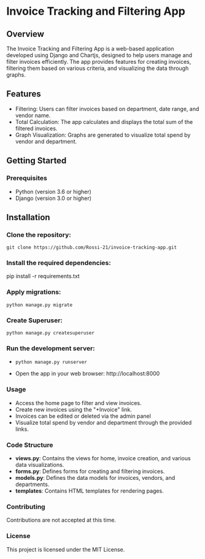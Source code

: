 # Invoice Tracking and Filtering App

## Overview

The Invoice Tracking and Filtering App is a web-based application developed using Django and Chartjs, designed to help users manage and filter invoices efficiently. The app provides features for creating invoices, filtering them based on various criteria, and visualizing the data through graphs.

## Features

- Filtering: Users can filter invoices based on department, date range, and vendor name.
- Total Calculation: The app calculates and displays the total sum of the filtered invoices.
- Graph Visualization: Graphs are generated to visualize total spend by vendor and department.

## **Getting Started**

### **Prerequisites**

- Python (version 3.6 or higher)
- Django (version 3.0 or higher)

## **Installation**

### **Clone the repository:**

```
git clone https://github.com/Rossi-21/invoice-tracking-app.git
```

### **Install the required dependencies:**

pip install -r requirements.txt

### **Apply migrations:**

```
python manage.py migrate
```

### **Create Superuser:**

```
python manage.py createsuperuser
```

### **Run the development server:**

- ```
  python manage.py runserver
  ```
- Open the app in your web browser: http://localhost:8000

### **Usage**

- Access the home page to filter and view invoices.
- Create new invoices using the "+Invoice" link.
- Invoices can be edited or deleted via the admin panel
- Visualize total spend by vendor and department through the provided links.

### **Code Structure**

- **views.py**: Contains the views for home, invoice creation, and various data visualizations.
- **forms.py**: Defines forms for creating and filtering invoices.
- **models.py**: Defines the data models for invoices, vendors, and departments.
- **templates**: Contains HTML templates for rendering pages.

### **Contributing**

Contributions are not accepted at this time.

### **License**

This project is licensed under the MIT License.
